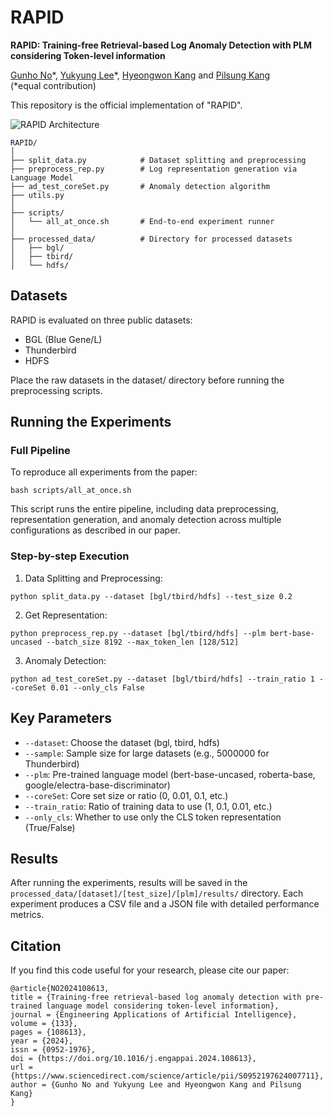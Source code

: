 # RAPID
**RAPID: Training-free Retrieval-based Log Anomaly Detection with PLM considering Token-level information**

[Gunho No](https://www.linkedin.com/in/%EA%B1%B4%ED%98%B8-%EB%85%B8-58b4a9298/)*, [Yukyung Lee](https://www.linkedin.com/in/yukyung-lee-149681155/)\*, [Hyeongwon Kang](https://www.linkedin.com/in/hyeongwon/) and [Pilsung Kang](https://github.com/pilsung-kang) 
<br>(*equal contribution)

This repository is the official implementation of "RAPID".

![RAPID Architecture](img/RAPID_main.png)

```
RAPID/
│
├── split_data.py            # Dataset splitting and preprocessing
├── preprocess_rep.py        # Log representation generation via Language Model
├── ad_test_coreSet.py       # Anomaly detection algorithm
├── utils.py                 
│
├── scripts/
│   └── all_at_once.sh       # End-to-end experiment runner
│
├── processed_data/          # Directory for processed datasets
│   ├── bgl/
│   ├── tbird/
│   └── hdfs/
```

## Datasets
RAPID is evaluated on three public datasets:

* BGL (Blue Gene/L)
* Thunderbird
* HDFS

Place the raw datasets in the dataset/ directory before running the preprocessing scripts.

## Running the Experiments
### Full Pipeline
To reproduce all experiments from the paper:
```
bash scripts/all_at_once.sh
```
This script runs the entire pipeline, including data preprocessing, representation generation, and anomaly detection across multiple configurations as described in our paper.

### Step-by-step Execution

1. Data Splitting and Preprocessing:
```
python split_data.py --dataset [bgl/tbird/hdfs] --test_size 0.2
```

2. Get Representation:
```
python preprocess_rep.py --dataset [bgl/tbird/hdfs] --plm bert-base-uncased --batch_size 8192 --max_token_len [128/512]
```

3. Anomaly Detection:
```
python ad_test_coreSet.py --dataset [bgl/tbird/hdfs] --train_ratio 1 --coreSet 0.01 --only_cls False
```

## Key Parameters

* `--dataset`: Choose the dataset (bgl, tbird, hdfs)
* `--sample`: Sample size for large datasets (e.g., 5000000 for Thunderbird)
* `--plm`: Pre-trained language model (bert-base-uncased, roberta-base, google/electra-base-discriminator)
* `--coreSet`: Core set size or ratio (0, 0.01, 0.1, etc.)
* `--train_ratio`: Ratio of training data to use (1, 0.1, 0.01, etc.)
* `--only_cls`: Whether to use only the CLS token representation (True/False)

## Results
After running the experiments, results will be saved in the `processed_data/[dataset]/[test_size]/[plm]/results/` directory. Each experiment produces a CSV file and a JSON file with detailed performance metrics.

## Citation
If you find this code useful for your research, please cite our paper:

```
@article{NO2024108613,
title = {Training-free retrieval-based log anomaly detection with pre-trained language model considering token-level information},
journal = {Engineering Applications of Artificial Intelligence},
volume = {133},
pages = {108613},
year = {2024},
issn = {0952-1976},
doi = {https://doi.org/10.1016/j.engappai.2024.108613},
url = {https://www.sciencedirect.com/science/article/pii/S0952197624007711},
author = {Gunho No and Yukyung Lee and Hyeongwon Kang and Pilsung Kang}
}
```
